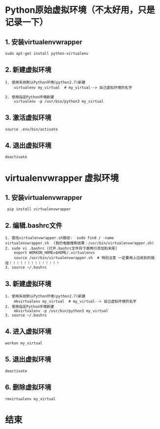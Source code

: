 # Python原始虚拟环境（不太好用，只是记录一下）

## 1. 安装virtualenvwrapper
  	sudo apt-get install python-virtualenv
  	
## 2. 新建虚拟环境
	1. 使用系统默认Python环境(python2.7)新建
		virtualenv my_virtual  # my_virtual--> 自己虚拟环境的名字
		
	2. 使用指定Python环境新建
		virtualenv -p /usr/bin/python3 my_virtual
	
## 3. 激活虚拟环境
	source .env/bin/activate
	
## 4. 退出虚拟环境
	deactivate
	

# virtualenvwrapper 虚拟环境
## 1. 安装virtualenvwrapper
  	 pip install virtualenvwrapper
  	 
## 2. 编辑.bashrc文件
	1. 查找virtualenvwrapper.sh路径:  sudo find / -name virtualenvwrapper.sh  (我的电脑搜索结果：/usr/bin/virtualenvwrapper.sh)
	2. sudo vi .bashrc (打开.bashrc文件将下面两行添加到末尾)
		export WORKON_HOME=$HOME/.virtualenvs
		source /usr/bin/virtualenvwrapper.sh  # 特别注意 一定要用上边收到的路径！！！！！！！！！！！！！！
	3. source ~/.bashrc
	
## 3. 新建虚拟环境
	1. 使用系统默认Python环境(python2.7)新建
		mkvirtualenv my_virtual  # my_virtual--> 自己虚拟环境的名字
	2. 使用指定Python环境新建
		mkvirtualenv -p /usr/bin/python3 my_virtual
	3. source ~/.bashrc
	
## 4. 进入虚拟环境
	workon my_virtual
	
## 5. 退出虚拟环境
	deactivate
	
## 6. 删除虚拟环境
	rmvirtualenv my_virtual


# 结束



